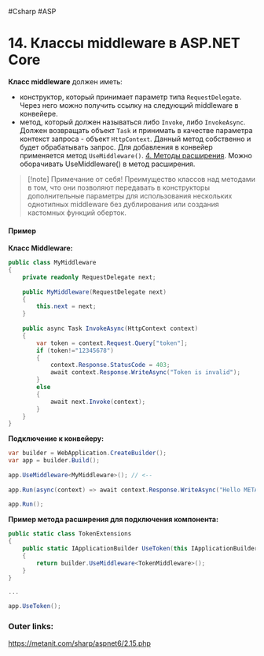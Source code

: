#Csharp #ASP

# 14. Классы middleware в ASP.NET Core

**Класс middleware** должен иметь:
- конструктор, который принимает параметр типа `RequestDelegate`. Через него можно получить ссылку на следующий middleware в конвейере.
- метод, который должен называться либо `Invoke`, либо `InvokeAsync`. Должен возвращать объект `Task` и принимать в качестве параметра контекст запроса - объект `HttpContext`. Данный метод собственно и будет обрабатывать запрос.
Для добавления в конвейер применяется метод `UseMiddleware()`. [4. Методы расширения](1.%20Languages/C-sharp/0.%20Введение/2.%20Классовые%20механизмы/4.%20Методы%20расширения.md).
Можно оборачивать UseMiddleware() в метод расширения. 

> [!note] Примечание от себя!
Преимущество классов над методами в том, что они позволяют передавать в конструкторы дополнительные параметры для использования нескольких однотипных middleware без дублирования или создания кастомных функций оберток.

#### Пример
**Класс Middleware:**
```csharp
public class MyMiddleware
{
    private readonly RequestDelegate next;
  
    public MyMiddleware(RequestDelegate next)
    {
        this.next = next;
    }
  
    public async Task InvokeAsync(HttpContext context)
    {
        var token = context.Request.Query["token"];
        if (token!="12345678")
        {
            context.Response.StatusCode = 403;
            await context.Response.WriteAsync("Token is invalid");
        }
        else
        {
            await next.Invoke(context);
        }
    }
}
```

**Подключение к конвейеру:**
```csharp
var builder = WebApplication.CreateBuilder();
var app = builder.Build();
 
app.UseMiddleware<MyMiddleware>(); // <--
 
app.Run(async(context) => await context.Response.WriteAsync("Hello METANIT.COM"));
 
app.Run();
```

**Пример метода расширения для подключения компонента:**
```csharp
public static class TokenExtensions
{
    public static IApplicationBuilder UseToken(this IApplicationBuilder builder)
    {
        return builder.UseMiddleware<TokenMiddleware>();
    }
}

...

app.UseToken();
```

### Outer links:
https://metanit.com/sharp/aspnet6/2.15.php